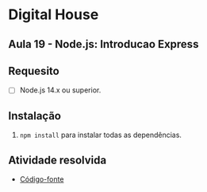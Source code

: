 # Digital House

## Aula 19 - Node.js: Introducao Express

## Requesito

- [ ] Node.js 14.x ou superior.

## Instalação

1. `npm install` para instalar todas as dependências.

## Atividade resolvida

- [Código-fonte](./codigo-fonte)
